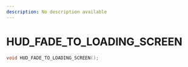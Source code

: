 ```yaml
---
description: No description available 
---
```


# HUD_FADE_TO_LOADING_SCREEN

```cpp
void HUD_FADE_TO_LOADING_SCREEN();
```